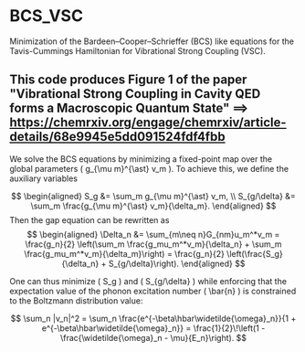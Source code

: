 # BCS_VSC
Minimization of the Bardeen–Cooper–Schrieffer (BCS) like equations for the Tavis-Cummings Hamiltonian for Vibrational Strong Coupling (VSC). 

This code produces Figure 1 of the paper **"Vibrational Strong Coupling in Cavity QED forms a Macroscopic Quantum State"** 
$⟹$ https://chemrxiv.org/engage/chemrxiv/article-details/68e9945e5dd091524fdf4fbb 
---

We solve the BCS equations by minimizing a fixed-point map over the global parameters \( g_{\mu m}^{\ast} v_m \).
To achieve this, we define the auxiliary variables

$$
\begin{aligned}
S_g &= \sum_m g_{\mu m}^{\ast} v_m, \\
S_{g/\delta} &= \sum_m \frac{g_{\mu m}^{\ast} v_m}{\delta_m}.
\end{aligned}
$$
Then the gap equation can be rewritten as
$$ 
\begin{aligned}
\Delta_n &= \sum_{m\neq n}G_{nm}u_m^*v_m  = \frac{g_n}{2} \left(\sum_m \frac{g_mu_m^*v_m}{\delta_n} + \sum_m \frac{g_mu_m^*v_m}{\delta_m}\right) = \frac{g_n}{2} \left(\frac{S_g}{\delta_n} + S_{g/\delta}\right).
\end{aligned}
$$

One can thus minimize \( S_g \) and \( S_{g/\delta} \) while enforcing that the
expectation value of the phonon excitation number \( \bar{n} \) is constrained to the Boltzmann distribution value:

$$
\sum_n |v_n|^2
= \sum_n \frac{e^{-\beta\hbar\widetilde{\omega}_n}}{1 + e^{-\beta\hbar\widetilde{\omega}_n}}
= \frac{1}{2}\!\left(1 - \frac{\widetilde{\omega}_n - \mu}{E_n}\right).
$$

